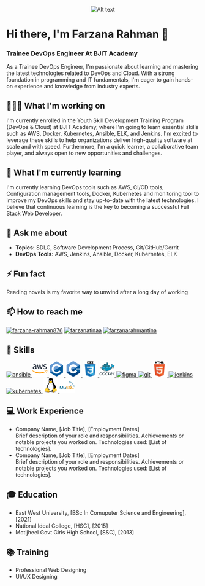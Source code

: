 <p align="center">
  <img src="https://www.rp.edu.sg/images/default-source/soi-images/lifelong-learning/devops-banner.png" alt="Alt text" style="width:100%; height:300px">
</p>
<h1>Hi there, I'm Farzana Rahman 👋</h1>
<h3 align="left">Trainee DevOps Engineer At BJIT Academy</h3>
<p>
As a Trainee DevOps Engineer, I'm passionate about learning and mastering the latest technologies related to DevOps and Cloud. With a strong foundation in programming and IT fundamentals, I'm eager to gain hands-on experience and knowledge from industry experts.
</p>

## 👨🏽‍💻 What I'm working on
I'm currently enrolled in the Youth Skill Development Training Program (DevOps & Cloud) at BJIT Academy, where I'm going to learn essential skills such as AWS, Docker, Kubernetes, Ansible, ELK, and Jenkins. I'm excited to leverage these skills to help organizations deliver high-quality software at scale and with speed.
Furthermore, I'm a quick learner, a collaborative team player, and always open to new opportunities and challenges.

## 🧠 What I'm currently learning
I'm currently learning DevOps tools such as AWS, CI/CD tools, Configuration management tools, Docker, Kubernetes and monitoring tool to improve my DevOps skills and stay up-to-date with the latest technologies. I believe that continuous learning is the key to becoming a successful Full Stack Web Developer.

## 💬 Ask me about
- <b>Topics:</b> SDLC, Software Development Process, Git/GitHub/Gerrit
- <b>DevOps Tools:</b> AWS, Jenkins, Ansible, Docker, Kubernetes, ELK

## ⚡ Fun fact
Reading novels is my favorite way to unwind after a long day of working


## 📫 How to reach me
<p align="left">
<a href="https://linkedin.com/in/farzana-rahman876" target="blank"><img align="center" src="https://raw.githubusercontent.com/rahuldkjain/github-profile-readme-generator/master/src/images/icons/Social/linked-in-alt.svg" alt="farzana-rahman876" height="30" width="40" /></a>
<a href="https://fb.com/farzanatinaa" target="blank"><img align="center" src="https://raw.githubusercontent.com/rahuldkjain/github-profile-readme-generator/master/src/images/icons/Social/facebook.svg" alt="farzanatinaa" height="30" width="40" /></a>
<a href="https://instagram.com/farzanarahmantina" target="blank"><img align="center" src="https://raw.githubusercontent.com/rahuldkjain/github-profile-readme-generator/master/src/images/icons/Social/instagram.svg" alt="farzanarahmantina" height="30" width="40" /></a>
</p>



## 🚀 Skills
<p align="left"> <a href="https://www.ansible.com/" target="_blank" rel="noreferrer"> <img src="https://upload.wikimedia.org/wikipedia/commons/thumb/2/24/Ansible_logo.svg/1664px-Ansible_logo.svg.png" alt="ansible" width="40" height="40"/> <a href="https://aws.amazon.com" target="_blank" rel="noreferrer"> <img src="https://raw.githubusercontent.com/devicons/devicon/master/icons/amazonwebservices/amazonwebservices-original-wordmark.svg" alt="aws" width="40" height="40"/> </a>  <a href="https://www.cprogramming.com/" target="_blank" rel="noreferrer"> <img src="https://raw.githubusercontent.com/devicons/devicon/master/icons/c/c-original.svg" alt="c" width="40" height="40"/> </a> <a href="https://www.w3schools.com/cpp/" target="_blank" rel="noreferrer"> <img src="https://raw.githubusercontent.com/devicons/devicon/master/icons/cplusplus/cplusplus-original.svg" alt="cplusplus" width="40" height="40"/> </a> <a href="https://www.w3schools.com/css/" target="_blank" rel="noreferrer"> <img src="https://raw.githubusercontent.com/devicons/devicon/master/icons/css3/css3-original-wordmark.svg" alt="css3" width="40" height="40"/> </a> <a href="https://www.docker.com/" target="_blank" rel="noreferrer"> <img src="https://raw.githubusercontent.com/devicons/devicon/master/icons/docker/docker-original-wordmark.svg" alt="docker" width="40" height="40"/> </a> <a href="https://www.figma.com/" target="_blank" rel="noreferrer"> <img src="https://www.vectorlogo.zone/logos/figma/figma-icon.svg" alt="figma" width="40" height="40"/> </a> <a href="https://git-scm.com/" target="_blank" rel="noreferrer"> <img src="https://www.vectorlogo.zone/logos/git-scm/git-scm-icon.svg" alt="git" width="40" height="40"/> </a> <a href="https://www.w3.org/html/" target="_blank" rel="noreferrer"> <img src="https://raw.githubusercontent.com/devicons/devicon/master/icons/html5/html5-original-wordmark.svg" alt="html5" width="40" height="40"/> </a> <a href="https://www.jenkins.io" target="_blank" rel="noreferrer"> <img src="https://www.vectorlogo.zone/logos/jenkins/jenkins-icon.svg" alt="jenkins" width="40" height="40"/> </a> <a href="https://kubernetes.io" target="_blank" rel="noreferrer"> <img src="https://www.vectorlogo.zone/logos/kubernetes/kubernetes-icon.svg" alt="kubernetes" width="40" height="40"/> </a> <a href="https://www.linux.org/" target="_blank" rel="noreferrer"> <img src="https://raw.githubusercontent.com/devicons/devicon/master/icons/linux/linux-original.svg" alt="linux" width="40" height="40"/> </a> <a href="https://www.mysql.com/" target="_blank" rel="noreferrer"> <img src="https://raw.githubusercontent.com/devicons/devicon/master/icons/mysql/mysql-original-wordmark.svg" alt="mysql" width="40" height="40"/> </a> </p>

  </p>
  

## 💻 Work Experience
- Company Name, [Job Title], [Employment Dates]<br />
  Brief description of your role and responsibilities. Achievements or notable projects you worked on. Technologies used: [List of technologies].
- Company Name, [Job Title], [Employment Dates]<br />
  Brief description of your role and responsibilities. Achievements or notable projects you worked on. Technologies used: [List of technologies].

## 🎓 Education
- East West University, [BSc In Comuputer Science and Engineering], [2021]
- National Ideal College, [HSC], [2015]
- Motijheel Govt Girls High School, [SSC], [2013]

## 📚 Training
- Professional Web Designing
- UI/UX Designing 

